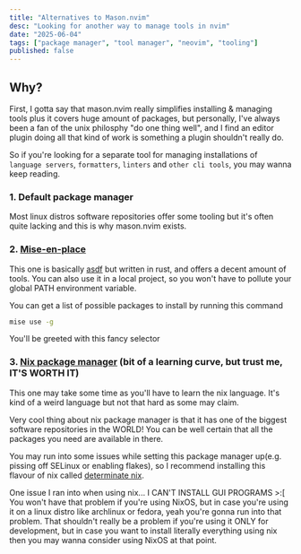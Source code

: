 ```yaml
---
title: "Alternatives to Mason.nvim"
desc: "Looking for another way to manage tools in nvim"
date: "2025-06-04"
tags: ["package manager", "tool manager", "neovim", "tooling"]
published: false
---
```


## Why?

First, I gotta say that mason.nvim really simplifies installing & managing tools plus it covers huge amount of packages, but personally, I've always been a fan of the unix philosphy "do one thing well", and I find an editor plugin doing all that kind of work is something a plugin shouldn't really do.

So if you're looking for a separate tool for managing installations of `language servers`, `formatters`, `linters` and `other cli tools`, you may wanna keep reading.

### 1. Default package manager

Most linux distros software repositories offer some tooling but it's often quite lacking and this is why mason.nvim exists.

### 2. [Mise-en-place](https://mise.jdx.dev/)

This one is basically [asdf](https://asdf-vm.com/) but written in rust, and offers a decent amount of tools. You can also use it in a local project, so you won't have to pollute your global PATH environment variable.

You can get a list of possible packages to install by running this command

```sh
mise use -g
```

You'll be greeted with this fancy selector

### 3. [Nix package manager](https://nixos.org/) (bit of a learning curve, but trust me, IT'S WORTH IT)

This one may take some time as you'll have to learn the nix language. It's kind of a weird language but not that hard as some may claim.

Very cool thing about nix package manager is that it has one of the biggest software repositories in the WORLD! You can be well certain that all the packages you need are available in there.

You may run into some issues while setting this package manager up(e.g. pissing off SELinux or enabling flakes), so I recommend installing this flavour of nix called [determinate nix](https://github.com/DeterminateSystems/nix-installer).

One issue I ran into when using nix... I CAN'T INSTALL GUI PROGRAMS >:[
You won't have that problem if you're using NixOS, but in case you're using it on a linux distro like archlinux or fedora, yeah you're gonna run into that problem. That shouldn't really be a problem if you're using it ONLY for development, but in case you want to install literally everything using nix then you may wanna consider using NixOS at that point.

<style> @import "./style/default.css" </style>
